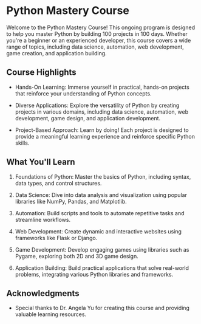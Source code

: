 # Python Mastery Course

Welcome to the Python Mastery Course! This ongoing program is designed to help you master Python by building 100 projects in 100 days. Whether you're a beginner or an experienced developer, this course covers a wide range of topics, including data science, automation, web development, game creation, and application building.

## Course Highlights

- Hands-On Learning: Immerse yourself in practical, hands-on projects that reinforce your understanding of Python concepts.

- Diverse Applications: Explore the versatility of Python by creating projects in various domains, including data science, automation, web development, game design, and application development.

- Project-Based Approach: Learn by doing! Each project is designed to provide a meaningful learning experience and reinforce specific Python skills.

## What You'll Learn

1. Foundations of Python: Master the basics of Python, including syntax, data types, and control structures.

2. Data Science: Dive into data analysis and visualization using popular libraries like NumPy, Pandas, and Matplotlib.

3. Automation: Build scripts and tools to automate repetitive tasks and streamline workflows.

4. Web Development: Create dynamic and interactive websites using frameworks like Flask or Django.

5. Game Development: Develop engaging games using libraries such as Pygame, exploring both 2D and 3D game design.

6. Application Building: Build practical applications that solve real-world problems, integrating various Python libraries and frameworks.

## Acknowledgments
- Special thanks to Dr. Angela Yu for creating this course and providing valuable learning resources.

